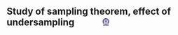 ## Study of sampling theorem, effect of undersampling &nbsp; &nbsp; &nbsp; &nbsp; &nbsp; &nbsp; <img src="images/iitkgp.png" width="3%" />
